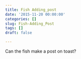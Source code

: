 ```yaml
---
title: Fish Adding_post
date: '2015-11-20 00:00:00'
categories: []
slug: Fish-Adding_Post
tags: []
draft: false

---
```


Can the fish make a post on toast?
